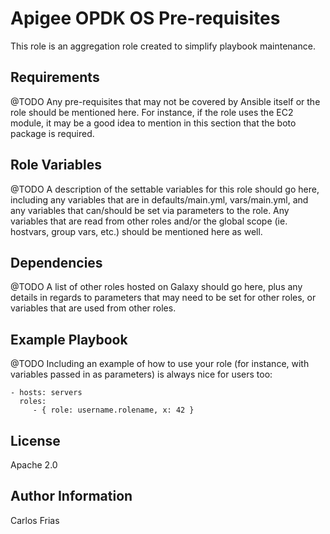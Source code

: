 Apigee OPDK OS Pre-requisites
=========

This role is an aggregation role created to simplify playbook maintenance. 

Requirements
------------

@TODO
Any pre-requisites that may not be covered by Ansible itself or the role should be mentioned here. For instance, if the role uses the EC2 module, it may be a good idea to mention in this section that the boto package is required.

Role Variables
--------------

@TODO
A description of the settable variables for this role should go here, including any variables that are in defaults/main.yml, vars/main.yml, and any variables that can/should be set via parameters to the role. Any variables that are read from other roles and/or the global scope (ie. hostvars, group vars, etc.) should be mentioned here as well.

Dependencies
------------

@TODO
A list of other roles hosted on Galaxy should go here, plus any details in regards to parameters that may need to be set for other roles, or variables that are used from other roles.

Example Playbook
----------------

@TODO
Including an example of how to use your role (for instance, with variables passed in as parameters) is always nice for users too:

    - hosts: servers
      roles:
         - { role: username.rolename, x: 42 }

License
-------

Apache 2.0

Author Information
------------------

Carlos Frias
